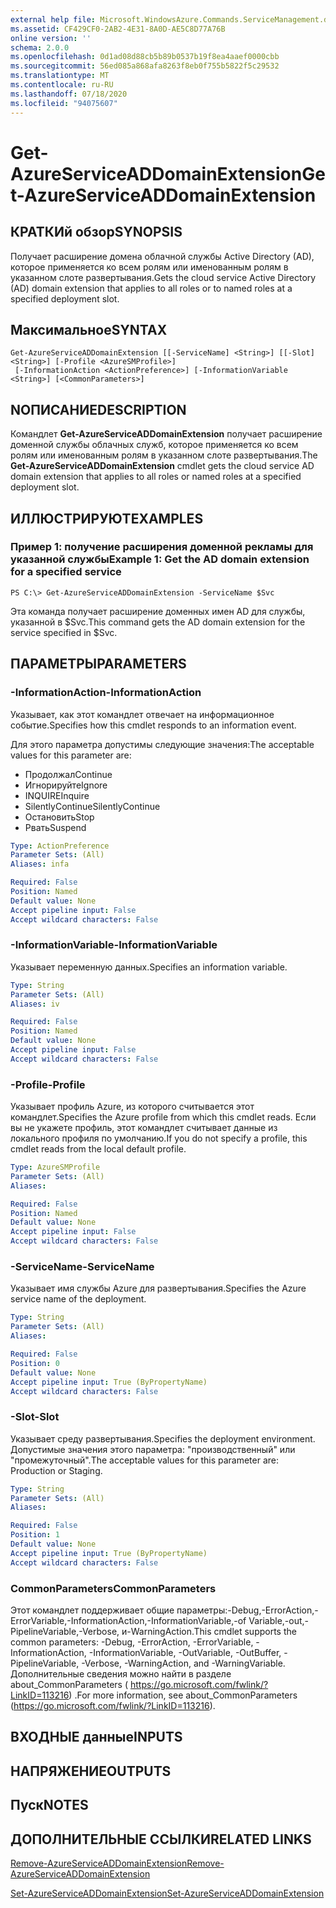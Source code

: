 ```yaml
---
external help file: Microsoft.WindowsAzure.Commands.ServiceManagement.dll-Help.xml
ms.assetid: CF429CF0-2AB2-4E31-8A0D-AE5C8D77A76B
online version: ''
schema: 2.0.0
ms.openlocfilehash: 0d1ad08d88cb5b89b0537b19f8ea4aaef0000cbb
ms.sourcegitcommit: 56ed085a868afa8263f8eb0f755b5822f5c29532
ms.translationtype: MT
ms.contentlocale: ru-RU
ms.lasthandoff: 07/18/2020
ms.locfileid: "94075607"
---
```

# <span data-ttu-id="415e1-101">Get-AzureServiceADDomainExtension</span><span class="sxs-lookup"><span data-stu-id="415e1-101">Get-AzureServiceADDomainExtension</span></span>

## <span data-ttu-id="415e1-102">КРАТКИй обзор</span><span class="sxs-lookup"><span data-stu-id="415e1-102">SYNOPSIS</span></span>
<span data-ttu-id="415e1-103">Получает расширение домена облачной службы Active Directory (AD), которое применяется ко всем ролям или именованным ролям в указанном слоте развертывания.</span><span class="sxs-lookup"><span data-stu-id="415e1-103">Gets the cloud service Active Directory (AD) domain extension that applies to all roles or to named roles at a specified deployment slot.</span></span>

## <span data-ttu-id="415e1-104">Максимальное</span><span class="sxs-lookup"><span data-stu-id="415e1-104">SYNTAX</span></span>

```
Get-AzureServiceADDomainExtension [[-ServiceName] <String>] [[-Slot] <String>] [-Profile <AzureSMProfile>]
 [-InformationAction <ActionPreference>] [-InformationVariable <String>] [<CommonParameters>]
```

## <span data-ttu-id="415e1-105">NОПИСАНИЕ</span><span class="sxs-lookup"><span data-stu-id="415e1-105">DESCRIPTION</span></span>
<span data-ttu-id="415e1-106">Командлет **Get-AzureServiceADDomainExtension** получает расширение доменной службы облачных служб, которое применяется ко всем ролям или именованным ролям в указанном слоте развертывания.</span><span class="sxs-lookup"><span data-stu-id="415e1-106">The **Get-AzureServiceADDomainExtension** cmdlet gets the cloud service AD domain extension that applies to all roles or named roles at a specified deployment slot.</span></span>

## <span data-ttu-id="415e1-107">ИЛЛЮСТРИРУЮТ</span><span class="sxs-lookup"><span data-stu-id="415e1-107">EXAMPLES</span></span>

### <span data-ttu-id="415e1-108">Пример 1: получение расширения доменной рекламы для указанной службы</span><span class="sxs-lookup"><span data-stu-id="415e1-108">Example 1: Get the AD domain extension for a specified service</span></span>
```
PS C:\> Get-AzureServiceADDomainExtension -ServiceName $Svc
```

<span data-ttu-id="415e1-109">Эта команда получает расширение доменных имен AD для службы, указанной в $Svc.</span><span class="sxs-lookup"><span data-stu-id="415e1-109">This command gets the AD domain extension for the service specified in $Svc.</span></span>

## <span data-ttu-id="415e1-110">ПАРАМЕТРЫ</span><span class="sxs-lookup"><span data-stu-id="415e1-110">PARAMETERS</span></span>

### <span data-ttu-id="415e1-111">-InformationAction</span><span class="sxs-lookup"><span data-stu-id="415e1-111">-InformationAction</span></span>
<span data-ttu-id="415e1-112">Указывает, как этот командлет отвечает на информационное событие.</span><span class="sxs-lookup"><span data-stu-id="415e1-112">Specifies how this cmdlet responds to an information event.</span></span>

<span data-ttu-id="415e1-113">Для этого параметра допустимы следующие значения:</span><span class="sxs-lookup"><span data-stu-id="415e1-113">The acceptable values for this parameter are:</span></span>

- <span data-ttu-id="415e1-114">Продолжал</span><span class="sxs-lookup"><span data-stu-id="415e1-114">Continue</span></span>
- <span data-ttu-id="415e1-115">Игнорируйте</span><span class="sxs-lookup"><span data-stu-id="415e1-115">Ignore</span></span>
- <span data-ttu-id="415e1-116">INQUIRE</span><span class="sxs-lookup"><span data-stu-id="415e1-116">Inquire</span></span>
- <span data-ttu-id="415e1-117">SilentlyContinue</span><span class="sxs-lookup"><span data-stu-id="415e1-117">SilentlyContinue</span></span>
- <span data-ttu-id="415e1-118">Остановить</span><span class="sxs-lookup"><span data-stu-id="415e1-118">Stop</span></span>
- <span data-ttu-id="415e1-119">Рвать</span><span class="sxs-lookup"><span data-stu-id="415e1-119">Suspend</span></span>

```yaml
Type: ActionPreference
Parameter Sets: (All)
Aliases: infa

Required: False
Position: Named
Default value: None
Accept pipeline input: False
Accept wildcard characters: False
```

### <span data-ttu-id="415e1-120">-InformationVariable</span><span class="sxs-lookup"><span data-stu-id="415e1-120">-InformationVariable</span></span>
<span data-ttu-id="415e1-121">Указывает переменную данных.</span><span class="sxs-lookup"><span data-stu-id="415e1-121">Specifies an information variable.</span></span>

```yaml
Type: String
Parameter Sets: (All)
Aliases: iv

Required: False
Position: Named
Default value: None
Accept pipeline input: False
Accept wildcard characters: False
```

### <span data-ttu-id="415e1-122">-Profile</span><span class="sxs-lookup"><span data-stu-id="415e1-122">-Profile</span></span>
<span data-ttu-id="415e1-123">Указывает профиль Azure, из которого считывается этот командлет.</span><span class="sxs-lookup"><span data-stu-id="415e1-123">Specifies the Azure profile from which this cmdlet reads.</span></span>
<span data-ttu-id="415e1-124">Если вы не укажете профиль, этот командлет считывает данные из локального профиля по умолчанию.</span><span class="sxs-lookup"><span data-stu-id="415e1-124">If you do not specify a profile, this cmdlet reads from the local default profile.</span></span>

```yaml
Type: AzureSMProfile
Parameter Sets: (All)
Aliases: 

Required: False
Position: Named
Default value: None
Accept pipeline input: False
Accept wildcard characters: False
```

### <span data-ttu-id="415e1-125">-ServiceName</span><span class="sxs-lookup"><span data-stu-id="415e1-125">-ServiceName</span></span>
<span data-ttu-id="415e1-126">Указывает имя службы Azure для развертывания.</span><span class="sxs-lookup"><span data-stu-id="415e1-126">Specifies the Azure service name of the deployment.</span></span>

```yaml
Type: String
Parameter Sets: (All)
Aliases: 

Required: False
Position: 0
Default value: None
Accept pipeline input: True (ByPropertyName)
Accept wildcard characters: False
```

### <span data-ttu-id="415e1-127">-Slot</span><span class="sxs-lookup"><span data-stu-id="415e1-127">-Slot</span></span>
<span data-ttu-id="415e1-128">Указывает среду развертывания.</span><span class="sxs-lookup"><span data-stu-id="415e1-128">Specifies the deployment environment.</span></span>
<span data-ttu-id="415e1-129">Допустимые значения этого параметра: "производственный" или "промежуточный".</span><span class="sxs-lookup"><span data-stu-id="415e1-129">The acceptable values for this parameter are: Production or Staging.</span></span>

```yaml
Type: String
Parameter Sets: (All)
Aliases: 

Required: False
Position: 1
Default value: None
Accept pipeline input: True (ByPropertyName)
Accept wildcard characters: False
```

### <span data-ttu-id="415e1-130">CommonParameters</span><span class="sxs-lookup"><span data-stu-id="415e1-130">CommonParameters</span></span>
<span data-ttu-id="415e1-131">Этот командлет поддерживает общие параметры:-Debug,-ErrorAction,-ErrorVariable,-InformationAction,-InformationVariable,-of Variable,-out,-PipelineVariable,-Verbose, и-WarningAction.</span><span class="sxs-lookup"><span data-stu-id="415e1-131">This cmdlet supports the common parameters: -Debug, -ErrorAction, -ErrorVariable, -InformationAction, -InformationVariable, -OutVariable, -OutBuffer, -PipelineVariable, -Verbose, -WarningAction, and -WarningVariable.</span></span> <span data-ttu-id="415e1-132">Дополнительные сведения можно найти в разделе about_CommonParameters ( https://go.microsoft.com/fwlink/?LinkID=113216) .</span><span class="sxs-lookup"><span data-stu-id="415e1-132">For more information, see about_CommonParameters (https://go.microsoft.com/fwlink/?LinkID=113216).</span></span>

## <span data-ttu-id="415e1-133">ВХОДНЫЕ данные</span><span class="sxs-lookup"><span data-stu-id="415e1-133">INPUTS</span></span>

## <span data-ttu-id="415e1-134">НАПРЯЖЕНИЕ</span><span class="sxs-lookup"><span data-stu-id="415e1-134">OUTPUTS</span></span>

## <span data-ttu-id="415e1-135">Пуск</span><span class="sxs-lookup"><span data-stu-id="415e1-135">NOTES</span></span>

## <span data-ttu-id="415e1-136">ДОПОЛНИТЕЛЬНЫЕ ССЫЛКИ</span><span class="sxs-lookup"><span data-stu-id="415e1-136">RELATED LINKS</span></span>

[<span data-ttu-id="415e1-137">Remove-AzureServiceADDomainExtension</span><span class="sxs-lookup"><span data-stu-id="415e1-137">Remove-AzureServiceADDomainExtension</span></span>](./Remove-AzureServiceADDomainExtension.md)

[<span data-ttu-id="415e1-138">Set-AzureServiceADDomainExtension</span><span class="sxs-lookup"><span data-stu-id="415e1-138">Set-AzureServiceADDomainExtension</span></span>](./Set-AzureServiceADDomainExtension.md)


